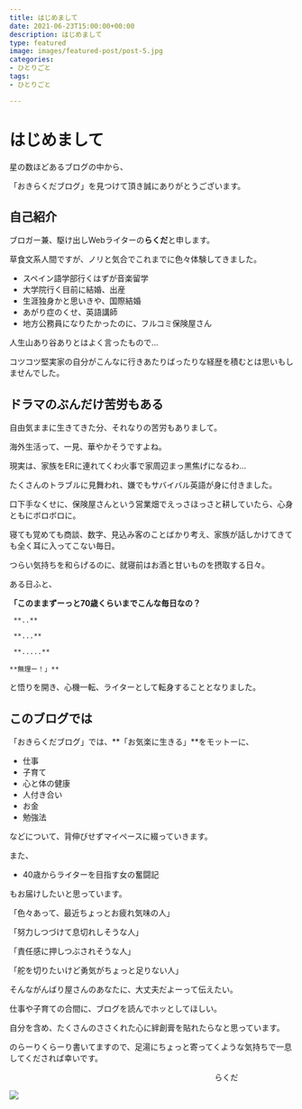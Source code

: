 ```yaml
---
title: はじめまして
date: 2021-06-23T15:00:00+00:00
description: はじめまして
type: featured
image: images/featured-post/post-5.jpg
categories:
- ひとりごと
tags:
- ひとりごと

---
```

# はじめまして

星の数ほどあるブログの中から、

「おきらくだブログ」を見つけて頂き誠にありがとうございます。

## 自己紹介

ブロガー兼、駆け出しWebライターの**らくだ**と申します。

草食文系人間ですが、ノリと気合でこれまでに色々体験してきました。

* スペイン語学部行くはずが音楽留学
* 大学院行く目前に結婚、出産
* 生涯独身かと思いきや、国際結婚
* あがり症のくせ、英語講師
* 地方公務員になりたかったのに、フルコミ保険屋さん

人生山あり谷ありとはよく言ったもので…

コツコツ堅実家の自分がこんなに行きあたりばったりな経歴を積むとは思いもしませんでした。

## ドラマのぶんだけ苦労もある

自由気ままに生きてきた分、それなりの苦労もありまして。

海外生活って、一見、華やかそうですよね。

現実は、家族をERに連れてくわ火事で家周辺まっ黒焦げになるわ…

たくさんのトラブルに見舞われ、嫌でもサバイバル英語が身に付きました。

口下手なくせに、保険屋さんという営業畑でえっさほっさと耕していたら、心身ともにボロボロに。

寝ても覚めても商談、数字、見込み客のことばかり考え、家族が話しかけてきても全く耳に入ってこない毎日。

つらい気持ちを和らげるのに、就寝前はお酒と甘いものを摂取する日々。

ある日ふと、

**「このままずーっと70歳くらいまでこんな毎日なの？**

     **..**

     **...**

     **.....**

    **無理ー！」**

と悟りを開き、心機一転、ライターとして転身することとなりました。

## このブログでは

「おきらくだブログ」では、**「お気楽に生きる」**をモットーに、

* 仕事
* 子育て
* 心と体の健康
* 人付き合い
* お金
* 勉強法

などについて、背伸びせずマイペースに綴っていきます。

また、

* 40歳からライターを目指す女の奮闘記

もお届けしたいと思っています。

「色々あって、最近ちょっとお疲れ気味の人」

「努力しつづけて息切れしそうな人」

「責任感に押しつぶされそうな人」

「舵を切りたいけど勇気がちょっと足りない人」

そんながんばり屋さんのあなたに、大丈夫だよーって伝えたい。

仕事や子育ての合間に、ブログを読んでホッとしてほしい。

自分を含め、たくさんのささくれた心に絆創膏を貼れたらなと思っています。

のらーりくらーり書いてますので、足湯にちょっと寄ってくような気持ちで一息してくだされば幸いです。

　　　　　　　　　　　　　　　　　　　　　　　　　　らくだ

![](../images/post-img.jpg)